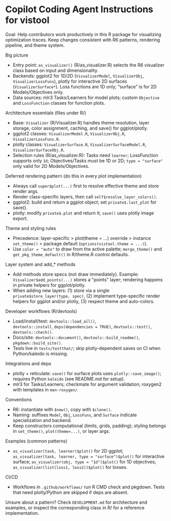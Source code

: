 # Copilot Coding Agent Instructions for vistool

Goal: Help contributors work productively in this R package for visualizing optimization traces. Keep changes consistent with R6 patterns, rendering pipeline, and theme system.

Big picture
- Entry point: `as_visualizer()` (R/as_visualizer.R) selects the R6 visualizer class based on input and dimensionality.
- Backends: ggplot2 for 1D/2D (`VisualizerModel`, `VisualizerObj`, `VisualizerLossFuns`), plotly for interactive 2D surfaces (`VisualizerSurface*`). Loss functions are 1D only; “surface” is for 2D Models/Objectives only.
- Data sources: mlr3 Tasks/Learners for model plots; custom `Objective` and `LossFunction` classes for function plots.

Architecture essentials (files under R/)
- Base: `Visualizer` (R/Visualizer.R) handles theme resolution, layer storage, color assignment, caching, and save() for ggplot/plotly.
- ggplot2 classes: `VisualizerModel.R`, `VisualizerObj.R`, `VisualizerLossFuns.R`.
- plotly classes: `VisualizerSurface.R`, `VisualizerSurfaceModel.R`, `VisualizerSurfaceObj.R`.
- Selection rules (R/as_visualizer.R): Tasks need `learner`; LossFunction supports only `1d`; Objectives/Tasks must be 1D or 2D; `type = "surface"` only valid for 2D Models/Objectives.

Deferred rendering pattern (do this in every plot implementation)
- Always call `super$plot(...)` first to resolve effective theme and store render args.
- Render class-specific layers, then call `self$resolve_layer_colors()`.
- ggplot2: build and return a ggplot object; set `private$.last_plot` for save().
- plotly: modify `private$.plot` and return it; `save()` uses plotly image export.

Theme and styling rules
- Precedence: layer-specific > plot(theme = ...) override > instance `set_theme()` > package default (`options(vistool.theme = ...)`).
- Use `color = "auto"` to draw from the active palette; `merge_theme()` and `get_pkg_theme_default()` in R/theme.R control defaults.

Layer system and add_* methods
- Add methods store specs (not draw immediately). Example: `Visualizer$add_points(...)` stores a "points" layer; rendering happens in private helpers for ggplot/plotly.
- When adding new layers: (1) store via a single `private$store_layer(type, spec)`, (2) implement type-specific render helpers for ggplot and/or plotly, (3) respect theme and auto-colors.

Developer workflows (R/devtools)
- Load/install/test: `devtools::load_all()`, `devtools::install_deps(dependencies = TRUE)`, `devtools::test()`, `devtools::check()`.
- Docs/site: `devtools::document()`, `devtools::build_readme()`, `pkgdown::build_site()`.
- Tests live in `tests/testthat/`; skip plotly-dependent saves on CI when Python/kaleido is missing.

Integrations and deps
- plotly + reticulate: `save()` for surface plots uses `plotly::save_image()`; requires Python `kaleido` (see README.md for setup).
- mlr3 for Tasks/Learners; checkmate for argument validation; roxygen2 with templates in `man-roxygen/`.

Conventions
- R6: instantiate with `$new()`, copy with `$clone()`.
- Naming: suffixes `Model`, `Obj`, `LossFuns`, and `Surface` indicate specialization and backend.
- Keep constructors computational (limits, grids, padding); styling belongs in `set_theme()`, `plot(theme=...)`, or layer args.

Examples (common patterns)
- `as_visualizer(task, learner)$plot()` for 2D ggplot; `as_visualizer(task, learner, type = "surface")$plot()` for interactive surface; `as_visualizer(obj, type = "1d")$plot()` for 1D objectives; `as_visualizer(list(loss1, loss2))$plot()` for losses.

CI/CD
- Workflows in `.github/workflows/` run R CMD check and pkgdown. Tests that need plotly/Python are skipped if deps are absent.

Unsure about a pattern? Check `DEVELOPMENT.md` for architecture and examples, or inspect the corresponding class in R/ for a reference implementation.
